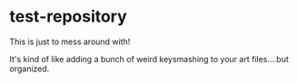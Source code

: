 # test-repository
This is just to mess around with!

It's kind of like adding a bunch of weird keysmashing to your art files....but organized.
